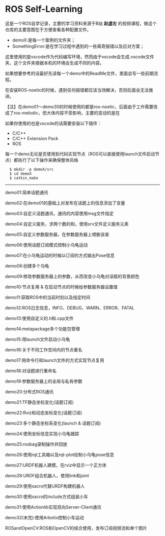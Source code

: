 # ROS Self-Learning

这是一个ROS自学记录，主要的学习资料来源于B站 **赵虚左** 的视频课程，做这个仓库的主要意图在于方便查看各种配置文件。

* demoX:是每一个案例的文件夹；
* SomethingError:是在学习过程中遇到的一些离奇报错以及应对方案；


这里使用的是vscode作为代码编写环境，然而由于vscode会生成.vscode文件夹，这个文件夹根据本机的环境会生成不同的内容。

如果想要参考的话最好先读每一个demo中的ReadMe文件，里面会写一些前期流程。

在安装ROS-noetic的时候，遇到任何报错都应该当场解决，否则后面会无法推进。

【注】在demo01～demo30的时候使用的都是ros-noetic，后面由于工作需要改成了ros-melodic，但大体内容不受影响，主要的变动的是在

如果你使用的也是vscode的话需要安装以下插件：
* C/C++
* C/C++ Extension Pack
* ROS

每一个demo无论是否使用到代码实现节点（ROS可以直接使用launch文件启动节点）都执行了以下操作来确保整体风格

```shell
  $ mkdir -p demoX/src
  $ cd demoX
  $ catkin_make
```


-----------

demo01:简单话题通讯

demo02:在demo01的基础上对发布在话题上的信息添加了变量

demo03:自定义话题通讯，通讯的内容使用msg文件指定

demo04:自定义服务，求两个数的和，使用srv文件定义服务元素

demo05:自定义参数服务器，在参数服务器上增删该查

demo06:使用话题订阅模式控制小乌龟运动

demo07:在小乌龟运动的时候以订阅的方式输出Pose信息

demo08:创建多个乌龟

demo09:修改参数服务器上的参数，从而改变小乌龟对话框的背景颜色

demo10:节点复用 & 在启动节点的时候给参数服务器设置值

demo11:获取ROS中的当前时刻以及指定时间

demo12:ROS日志信息，INFO、DEBUG、WARN、ERROR、FATAL

demo13:使用自定义的.h和.cpp文件

demo14:metapackage多个功能包管理

demo15:用launch文件启动小乌龟

demo16:关于不同工作空间内的节点重名

demo17:用命令行和launch文件的方式实现节点复用

demo18:对话题进行重命名

demo19:参数服务器上的全局与私有参数

demo20:分布式ROS通讯

demo21:TF静态坐标变化(话题订阅)

demo22:Rviz和动态坐标变化(话题订阅)

demo23:多个静态坐标系变化(launch & 话题订阅)

demo24:使用坐标信息实现小乌龟跟踪

demo25:rosbag录制操作并回放

demo26:使用rqt工具箱以及rqt-plot绘制小乌龟pose信息

demo27:URDF机器人建模，在rviz中显示一个正方体

demo28:URDF组合机器人，使用link和joint

demo29:使用xacro代替URDF构建机器人

demo30:使用xacro的include方式组装小车

demo31:使用Actionlib实现双向Server-Client通讯

demo32(未完):使用Arbotix控制小车运动

ROSandOpenCV:ROS和OpenCV的结合使用，发布订阅视频流和单个图片

